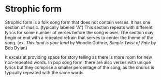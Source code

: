 ---
---
# Strophic form
Strophic form is a folk song form that does not contain verses. It has one section of music. (typically labeled "A") This section repeats with different lyrics for some number of verses before the song is over. The section may begin or end with a repeated refrain that serves to center the theme of the song. (ex. *This land is your land* by Woodie Guthrie, *Simple Twist of Fate* by Bob Dylan)

It excels at providing space for story telling as there is more room for new non-repeated words. In pop song form, there are also verses with unique lyrics but they comprise a smaller percentage of the song, as the chorus is typically repeated with the same words.